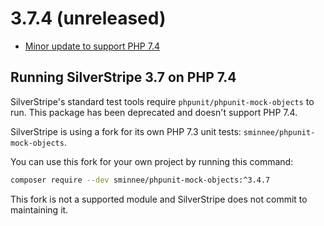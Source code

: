 # 3.7.4 (unreleased)

* [Minor update to support PHP 7.4](https://github.com/silverstripe/silverstripe-framework/pull/9110)

## Running SilverStripe 3.7 on PHP 7.4

SilverStripe's standard test tools require `phpunit/phpunit-mock-objects` to run. This package has been deprecated and
doesn't support PHP 7.4.

SilverStripe is using a fork for its own PHP 7.3 unit tests: `sminnee/phpunit-mock-objects`.

You can use this fork for your own project by running this command:
```bash
composer require --dev sminnee/phpunit-mock-objects:^3.4.7
```

This fork is not a supported module and SilverStripe does not commit to maintaining it.

<!--- Changes below this line will be automatically regenerated -->
